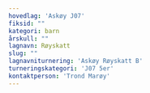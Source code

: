 ```yaml
---
hovedlag: 'Askøy J07'
fiksid: ""
kategori: barn
årskull: ""
lagnavn: Røyskatt
slug: ""
lagnavniturnering: 'Askøy Røyskatt B'
turneringskategori: 'J07 5er'
kontaktperson: 'Trond Marøy'
---
```

